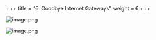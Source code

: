+++
title = "6. Goodbye Internet Gateways"
weight = 6
+++


![image.png](/images/008-viii-clean-it-up/38-966259-image.png)


![image.png](/images/008-viii-clean-it-up/38-688014-image.png)


